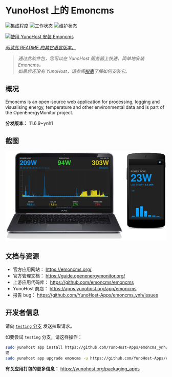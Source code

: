<!--
注意：此 README 由 <https://github.com/YunoHost/apps/tree/master/tools/readme_generator> 自动生成
请勿手动编辑。
-->

# YunoHost 上的 Emoncms

[![集成程度](https://dash.yunohost.org/integration/emoncms.svg)](https://ci-apps.yunohost.org/ci/apps/emoncms/) ![工作状态](https://ci-apps.yunohost.org/ci/badges/emoncms.status.svg) ![维护状态](https://ci-apps.yunohost.org/ci/badges/emoncms.maintain.svg)

[![使用 YunoHost 安装 Emoncms](https://install-app.yunohost.org/install-with-yunohost.svg)](https://install-app.yunohost.org/?app=emoncms)

*[阅读此 README 的其它语言版本。](./ALL_README.md)*

> *通过此软件包，您可以在 YunoHost 服务器上快速、简单地安装 Emoncms。*  
> *如果您还没有 YunoHost，请参阅[指南](https://yunohost.org/install)了解如何安装它。*

## 概况

Emoncms is an open-source web application for processing, logging and visualising energy, temperature and other environmental data and is part of the OpenEnergyMonitor project.


**分发版本：** 11.6.9~ynh1

## 截图

![Emoncms 的截图](./doc/screenshots/emoncms_graphic.png)

## 文档与资源

- 官方应用网站： <https://emoncms.org/>
- 官方管理文档： <https://guide.openenergymonitor.org/>
- 上游应用代码库： <https://github.com/emoncms/emoncms>
- YunoHost 商店： <https://apps.yunohost.org/app/emoncms>
- 报告 bug： <https://github.com/YunoHost-Apps/emoncms_ynh/issues>

## 开发者信息

请向 [`testing` 分支](https://github.com/YunoHost-Apps/emoncms_ynh/tree/testing) 发送拉取请求。

如要尝试 `testing` 分支，请这样操作：

```bash
sudo yunohost app install https://github.com/YunoHost-Apps/emoncms_ynh/tree/testing --debug
或
sudo yunohost app upgrade emoncms -u https://github.com/YunoHost-Apps/emoncms_ynh/tree/testing --debug
```

**有关应用打包的更多信息：** <https://yunohost.org/packaging_apps>
